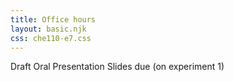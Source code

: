 ```yaml
---
title: Office hours
layout: basic.njk
css: che110-e7.css
---
```


Draft Oral Presentation Slides due (on experiment 1)
